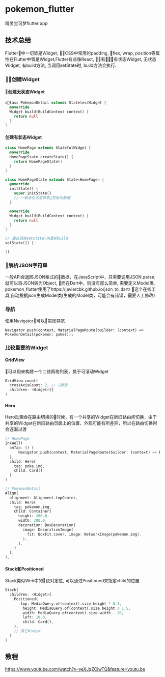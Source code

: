 # pokemon_flutter
精灵宝可梦flutter app

## 技术总结
Flutter中一切皆是Widget, CSS中常用的padding, flex, wrap, position等属性在Flutter中皆是Widget;Flutter有点像React, 有有状态Widget, 无状态Widget, 有build方法, 当调用setState时, build方法会执行.
### 创建Widget
#### 创建无状态Widget
```dart
class PokemonDetail extends StatelessWidget {
  @override
  Widget build(BuildContext context) {
    return null
  }
}
```
#### 创建有状态Widget
```dart
class HomePage extends StatefulWidget {
  @override
  HomePageState createState() {
    return HomePageState()
  }
}

class HomePageState extends State<HomePage> {
  @override 
  initState() {
    super.initState()
    // 一般会在这里获取初始化数据
  }

  @override
  Widget build(BuildContext context) {
    return null
  }
}

// 通过调用setState来重新build
setState(() {

})
```

### 解析JSON字符串
一般API会返回JSON格式的数据，在JavaScript中，只需要调用JSON.parse, 就可以将JSON转为Object, 而在Dart中，则没有那么简单, 需要定义Model类. pokemon_flutter使用了https://javiercbk.github.io/json_to_dart/ 这个在线工具,自动根据json生成Model类(生成的Model类，可能会有错误，需要人工修改)

### 导航
使用Navigator可以实现导航
```
Navigator.push(context, MaterialPageRoute(builder: (context) => PokemonDetail(pokemon: poke)));
```

### 比较重要的Widget
#### GridView
可以用来构建一个二维网格列表，属于可滚动Widget  
```dart
GridView.count(
  crossAxisCount: 2, // 两列
  children: <Widget>[]
)
``` 
#### Hero
Hero动画会在路由切换的时候，有一个共享的Widget在新旧路由间切换，由于共享的Widget在新旧路由页面上的位置、外观可能有所差异，所以在路由切换时会逐渐过渡
```dart
// HomePage
InkWell(
  onTap: () {
      Navigator.push(context, MaterialPageRoute(builder: (context) => PokemonDetail(pokemon: poke)));
  },
  child: Hero(
    tag: poke.img,
    child: Card()
  )
)

// PokemonDetail
Align(
  alignment: Alignment.topCenter,
  child: Hero(
    tag: pokemon.img, 
    child: Container(
      height: 200.0,
      width: 200.0,
      decoration: BoxDecoration(
        image: DecorationImage(
          fit: BoxFit.cover, image: NetworkImage(pokemon.img),
        ),
      ),
    )
  ),
),
```

#### Stack和Positioned
Stack类似Web中的绝对定位, 可以通过Positioned来指定child的位置
```dart
Stack(
  children: <Widget>[
    Positioned(
       top: MediaQuery.of(context).size.height * 0.1,
        height: MediaQuery.of(context).size.height / 1.5,
        width: MediaQuery.of(context).size.width - 20,
        left: 10.0,
        child: Card(),
    ),
    // 其它Widget
  ]
)
```

## 教程
https://www.youtube.com/watch?v=yeXJqZCiwTQ&feature=youtu.be

